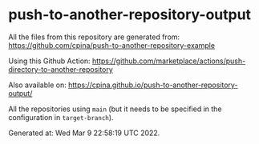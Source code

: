 # push-to-another-repository-output

All the files from this repository are generated from:
https://github.com/cpina/push-to-another-repository-example

Using this Github Action: https://github.com/marketplace/actions/push-directory-to-another-repository

Also available on: https://cpina.github.io/push-to-another-repository-output/

All the repositories using `main` (but it needs to be specified in the configuration in `target-branch`).

Generated at: Wed Mar  9 22:58:19 UTC 2022.
